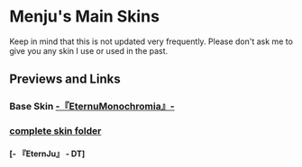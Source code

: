 # Menju's Main Skins
Keep in mind that this is not updated very frequently. Please don't ask me to give you any skin I use or used in the past.  
## Previews and Links  
### Base Skin [-『EternuMonochromia』-](http://skin.eternum.live/)  
### [complete skin folder](https://drive.google.com/drive/folders/1kOCR5cvOe69sSQIiue7iJXYZVe9fXG-T?usp=sharing)

#### [- 『EternJu』 - DT]
